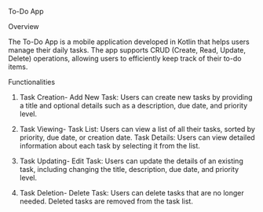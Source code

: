 To-Do App

Overview

The To-Do App is a mobile application developed in Kotlin that helps users manage their daily tasks. The app supports CRUD (Create, Read, Update, Delete) operations, allowing users to efficiently keep track of their to-do items.

Functionalities

1. Task Creation-
Add New Task: Users can create new tasks by providing a title and optional details such as a description, due date, and priority level.

2. Task Viewing-
Task List: Users can view a list of all their tasks, sorted by priority, due date, or creation date.
Task Details: Users can view detailed information about each task by selecting it from the list.

3. Task Updating-
Edit Task: Users can update the details of an existing task, including changing the title, description, due date, and priority level.

4. Task Deletion-
Delete Task: Users can delete tasks that are no longer needed. Deleted tasks are removed from the task list.


